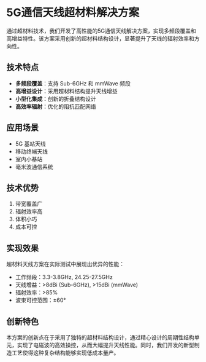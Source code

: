 # 5G通信天线超材料解决方案

通过超材料技术，我们开发了高性能的5G通信天线解决方案，实现多频段覆盖和高增益特性。该方案采用创新的超材料结构设计，显著提升了天线的辐射效率和方向性。

## 技术特点

- **多频段覆盖**：支持 Sub-6GHz 和 mmWave 频段
- **高增益设计**：采用超材料结构提升天线增益
- **小型化集成**：创新的折叠结构设计
- **高效率辐射**：优化的阻抗匹配网络

## 应用场景

- 5G 基站天线
- 移动终端天线
- 室内小基站
- 毫米波通信系统

## 技术优势

1. 带宽覆盖广
2. 辐射效率高
3. 体积小巧
4. 成本可控

## 实现效果

超材料天线方案在实际测试中展现出优异的性能：

- 工作频段：3.3-3.8GHz, 24.25-27.5GHz
- 天线增益：>8dBi (Sub-6GHz), >15dBi (mmWave)
- 辐射效率：>85%
- 波束可控范围：±60°

## 创新特色

本方案的创新点在于采用了独特的超材料结构设计，通过精心设计的周期性结构单元，实现了电磁波的高效操控，从而大幅提升天线性能。同时，我们开发的新型制造工艺使得这种复杂结构能够实现低成本量产。 
<!--stackedit_data:
eyJoaXN0b3J5IjpbODIyMzMzODQ1XX0=
-->